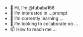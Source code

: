 - 👋 Hi, I’m @fubaba168 
- 👀 I’m interested in ...prompt
- 🌱 I’m currently learning ...
- 💞️ I’m looking to collaborate on ...
- 📫 How to reach me ...

<!---
fubaba168/fubaba168 is a ✨ special ✨ repository because its `README.md` (this file) appears on your GitHub profile.
You can click the Preview link to take a look at your changes.
--->
